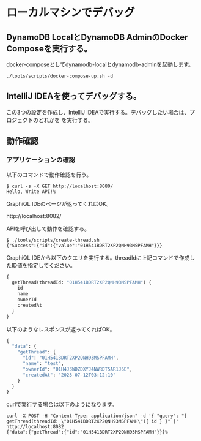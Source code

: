 # ローカルマシンでデバッグ

## DynamoDB LocalとDynamoDB AdminのDocker Composeを実行する。

docker-composeとしてdynamodb-localとdynamodb-adminを起動します。

```shell
./tools/scripts/docker-compose-up.sh -d
```

## IntelliJ IDEAを使ってデバッグする。

この3つの設定を作成し、IntelliJ IDEAで実行する。デバッグしたい場合は、プロジェクトのどれかを
を実行する。

## 動作確認

### アプリケーションの確認

以下のコマンドで動作確認を行う。

```shell
$ curl -s -X GET http://localhost:8080/
Hello, Write API!%
```

GraphiQL IDEのページが返ってくればOK。

http://localhost:8082/

APIを呼び出して動作を確認する。

```shell
$ ./tools/scripts/create-thread.sh
{"Success":{"id":{"value":"01H541BDRT2XP2QNH93MSPFAMH"}}}
```

GraphiQL IDEから以下のクエリを実行する。threadIdに上記コマンドで作成したID値を指定してください。

```graphql
{
  getThread(threadId: "01H541BDRT2XP2QNH93MSPFAMH") {
    id
    name
    ownerId
    createdAt
  }
}
```

以下のようなレスポンスが返ってくればOK。

```graphql
{
  "data": {
    "getThread": {
      "id": "01H541BDRT2XP2QNH93MSPFAMH",
      "name": "test",
      "ownerId": "01H4J5WDZDXYJ4NWRDT5AR1J6E",
      "createdAt": "2023-07-12T03:12:10"
    }
  }
}
```

curlで実行する場合は以下のようになります。

```shell
curl -X POST -H "Content-Type: application/json" -d '{ "query": "{ getThread(threadId: \"01H541BDRT2XP2QNH93MSPFAMH\"){ id } }" }' http://localhost:8082
{"data":{"getThread":{"id":"01H541BDRT2XP2QNH93MSPFAMH"}}}%
```
